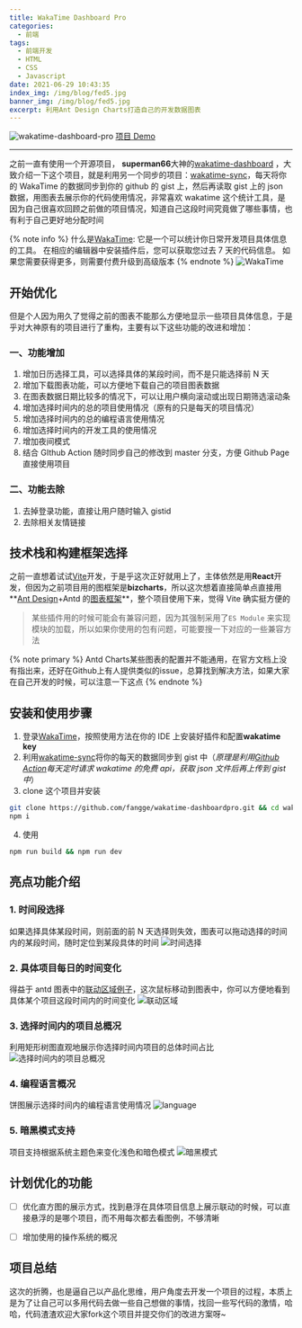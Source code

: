 ```yaml
---
title: WakaTime Dashboard Pro
categories:
  - 前端
tags:
  - 前端开发
  - HTML
  - CSS
  - Javascript
date: 2021-06-29 10:43:35
index_img: /img/blog/fed5.jpg
banner_img: /img/blog/fed5.jpg
excerpt: 利用Ant Design Charts打造自己的开发数据图表
---
```


![wakatime-dashboard-pro](/img/blog/b9cc66cd-cb04-4900-afbe-3daf8d0ff0e5.png)
[项目 Demo](https://wakatime.mrfangge.com/)

---

之前一直有使用一个开源项目， **superman66**大神的[wakatime-dashboard](https://github.com/superman66/wakatime-dashboard) ，大致介绍一下这个项目，就是利用另一个同步的项目：[wakatime-sync](https://github.com/superman66/wakatime-sync)，每天将你的 WakaTime 的数据同步到你的 github 的 gist 上，然后再读取 gist 上的 json 数据，用图表去展示你的代码使用情况，非常喜欢 wakatime 这个统计工具，是因为自己很喜欢回顾之前做的项目情况，知道自己这段时间究竟做了哪些事情，也有利于自己更好地分配时间

{% note info %}
什么是[WakaTime](https://wakatime.com/): 它是一个可以统计你日常开发项目具体信息的工具。 在相应的编辑器中安装插件后，您可以获取您过去 7 天的代码信息。 如果您需要获得更多，则需要付费升级到高级版本
{% endnote %}
![WakaTime](/img/blog/20210629115606.jpg)

## 开始优化

但是个人因为用久了觉得之前的图表不能那么方便地显示一些项目具体信息，于是乎对大神原有的项目进行了重构，主要有以下这些功能的改进和增加：

### 一、功能增加

1. 增加日历选择工具，可以选择具体的某段时间，而不是只能选择前 N 天
2. 增加下载图表功能，可以方便地下载自己的项目图表数据
3. 在图表数据日期比较多的情况下，可以让用户横向滚动或出现日期筛选滚动条
4. 增加选择时间内的总的项目使用情况（原有的只是每天的项目情况）
5. 增加选择时间内的总的编程语言使用情况
6. 增加选择时间内的开发工具的使用情况
7. 增加夜间模式
8. 结合 GIthub Action 随时同步自己的修改到 master 分支，方便 Github Page 直接使用项目

### 二、功能去除

1. 去掉登录功能，直接让用户随时输入 gistid
2. 去除相关友情链接

## 技术栈和构建框架选择

之前一直想着试试[Vite](https://vitejs.dev/)开发，于是乎这次正好就用上了，主体依然是用**React**开发，但因为之前项目用的图框架是**bizcharts**，所以这次想着直接简单点直接用**[Ant Design](https://ant.design/)+Antd 的[图表框架](https://charts.ant.design/)**，整个项目使用下来，觉得 Vite 确实挺方便的

> 某些插件用的时候可能会有兼容问题，因为其强制采用了`ES Module` 来实现模块的加载，所以如果你使用的包有问题，可能要搜一下对应的一些兼容方法

{% note primary %}
Antd Charts某些图表的配置并不能通用，在官方文档上没有指出来，还好在Github上有人提供类似的issue，总算找到解决方法，如果大家在自己开发的时候，可以注意一下这点
{% endnote %}

## 安装和使用步骤

1. 登录[WakaTime](https://wakatime.com/)，按照使用方法在你的 IDE 上安装好插件和配置**wakatime key**
2. 利用[wakatime-sync](https://github.com/superman66/wakatime-sync)将你的每天的数据同步到 gist 中（_原理是利用[Github Action](https://docs.github.com/en/actions)每天定时请求 wakatime 的免费 api，获取 json 文件后再上传到 gist 中_）
3. clone 这个项目并安装

```bash
git clone https://github.com/fangge/wakatime-dashboardpro.git && cd wakatime-dashboardpro
npm i
```

4. 使用

```bash
npm run build && npm run dev
```

## 亮点功能介绍

### 1. 时间段选择

如果选择具体某段时间，则前面的前 N 天选择则失效，图表可以拖动选择的时间内的某段时间，随时定位到某段具体的时间
![时间选择](/img/blog/20210629171957.jpg)

### 2. 具体项目每日的时间变化

得益于 antd 图表中的[联动区域例子](https://charts.ant.design/zh-CN/demos/column#%E5%B8%A6%E8%81%94%E5%8A%A8%E5%8C%BA%E5%9F%9F%E7%9A%84%E7%99%BE%E5%88%86%E6%AF%94%E6%9F%B1%E7%8A%B6%E5%9B%BE)，这次鼠标移动到图表中，你可以方便地看到具体某个项目这段时间内的时间变化
![联动区域](/img/blog/20210629172546.jpg)

### 3. 选择时间内的项目总概况

利用矩形树图直观地展示你选择时间内项目的总体时间占比
![选择时间内的项目总概况](/img/blog/20210629172928.jpg)

### 4. 编程语言概况

饼图展示选择时间内的编程语言使用情况
![language](/img/blog/20210629173757.jpg)

### 5. 暗黑模式支持

项目支持根据系统主题色来变化浅色和暗色模式
![暗黑模式](/img/blog/43d1d9bf-9576-4f23-a615-557fece803bd.png)

## 计划优化的功能

- [ ] 优化直方图的展示方式，找到悬浮在具体项目信息上展示联动的时候，可以直接悬浮的是哪个项目，而不用每次都去看图例，不够清晰
- [ ] 增加使用的操作系统的概况


## 项目总结
这次的折腾，也是逼自己以产品化思维，用户角度去开发一个项目的过程，本质上是为了让自己可以多用代码去做一些自己想做的事情，找回一些写代码的激情，哈哈，代码渣渣欢迎大家fork这个项目并提交你们的改进方案呀~